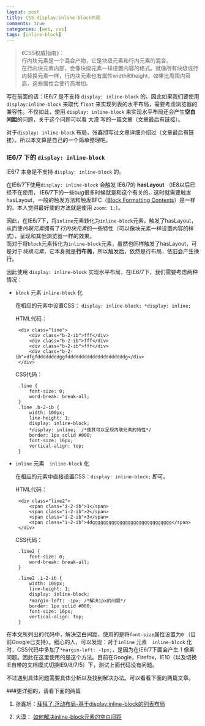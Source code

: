 ```yaml
---
layout: post
title: CSS-display:inline-block布局
comments: true
categories: [web, css]
tags: [inline-block]
---
```


> 《CSS权威指南》：     
>   行内块元素是一个混合产物，它是块级元素和行内元素的混合。    
>   在行内块元素内部，会像块级元素一样设置内容的格式。就像所有块级或行内替换元素一样，行内块元素也有属性width和height，如果比周围内容高，这些属性会使行高增加。

写在前面的话：IE6/7 是不支持 `display: inline-block` 的。因此如果我们要使用 `display:inline-block` 来取代 `float` 来实现列表的水平布局，需要考虑浏览器的兼容性。不仅如此，使用 `display: inline-block` 来实现水平布局还会产生**空白间距**的问题，关于这个问题可以看 大漠 写的一篇文章（文章最后有链接）。

对于`display: inline-block` 布局，张鑫旭写过文章详细介绍过（文章最后有链接）。所以本文算是自己的一个简单整理吧。

### IE6/7 下的 `display: inline-block`
IE6/7 本身是不支持 `display: inline-block` 的。

在IE6/7下使用`display: inline-block` 会触发 IE6/7的 **hasLayout** （IE8以后已经不在使用， IE6/7下的一些bug很多时候就是和这个有关的。这时就需要触发hasLayout，一般的触发方法和触发BFC（[Block Formatting Contexts](http://angelzou.github.io/09-02-2015-css-block-formatting-contexts.html)）是一样的。本人觉得最好使的方法就是使用 `zoom: 1;`）。

因此，在IE6/7下，将`inline`元素转化为`inline-block`元素，触发了hasLayout，从而使*内联元素*拥有了*行内块元素*的一些特性（可以像块元素一样设置内容的样式），呈现和其他浏览器一样的效果。    
而对于将`block`元素转化为`inline-block`元素，虽然也同样触发了hasLayout，可是对于*块级元素*，它本身就是**行布局**，所以触发后，依然是行布局，依旧会产生换行。
<!--more-->
因此使用 `display: inline-block` 实现水平布局，在IE6/7下，我们需要考虑两种情况：   

-  `block` 元素 `inline-block` 化  
	
	在相应的元素中设置CSS： `display: inline-block; *display: inline;`	

	HTML代码：

		<div class="line">
			<div class="b-2-ib">fff</div>
			<div class="b-2-ib">fff</div>
			<div class="b-2-ib">fff</div>
			<div class="b-2-ib">dfgfddddddddggfdddddddddddddddddddddg</div>
		</div>

		
	CSS代码：

		.line {
			font-size: 0;
			word-break: break-all;
		}
		.line .b-2-ib {
			width: 100px;
			line-height: 1;
			display: inline-block;
			*display: inline;  /*使其可以呈现内联元素的特性*/
			border: 1px solid #000;
			font-size: 16px;
			vertical-align: top;
		}


-  `inline` 元素　`inline-block` 化

	在相应的元素中直接设置CSS：`display: inline-block;` 即可。

	HTML代码：

		<div class="line2">
			<span class="i-2-ib">1</span>
			<span class="i-2-ib">2</span>
			<span class="i-2-ib">3</span>
			<span class="i-2-ib">4dggggggggggggggggggggggggggggg</span>
		</div>

	CSS代码：

		.line2 {
			font-size: 0;
			word-break: break-all;
		}

		.line2 .i-2-ib {
			width: 100px;
			line-height: 1;
			display: inline-block;
			*margin-left: -1px; /*解决1px的问题*/
			border: 1px solid #000;
			font-size: 16px;
			vertical-align: top;
		}

在本文所列出的代码中，解决空白间距，使用的是将`font-size`属性设置为`0` （目前Google已支持）。细心的人，可以发现：对于`inline` 元素　`inline-block` 化时，CSS代码中多加了`*margin-left: -1px;`，是因为在IE6/7下面会产生 1 像素问题。因此在这里使用的是这个方法。目前在Google，Firefox，IE10（以及切换IE自带的文档模式切换IE9/8/7/5）下，测试上面代码没有问题。

不过遇到具体问题需要具体分析以及找到解决办法。可以看看下面的两篇文章。


###更详细的，请看下面的两篇
1. 张鑫旭：[拜拜了,浮动布局-基于display:inline-block的列表布局](http://www.zhangxinxu.com/wordpress/2010/11/%E6%8B%9C%E6%8B%9C%E4%BA%86%E6%B5%AE%E5%8A%A8%E5%B8%83%E5%B1%80-%E5%9F%BA%E4%BA%8Edisplayinline-block%E7%9A%84%E5%88%97%E8%A1%A8%E5%B8%83%E5%B1%80/)

2. 大漠： [如何解决inline-block元素的空白间距](http://www.w3cplus.com/css/fighting-the-space-between-inline-block-elements)